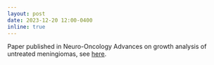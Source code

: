 ```yaml
---
layout: post
date: 2023-12-20 12:00-0400
inline: true
---
```


Paper published in Neuro-Oncology Advances on growth analysis of untreated meningiomas, see [here](https://doi.org/10.1093/noajnl/vdad157).
